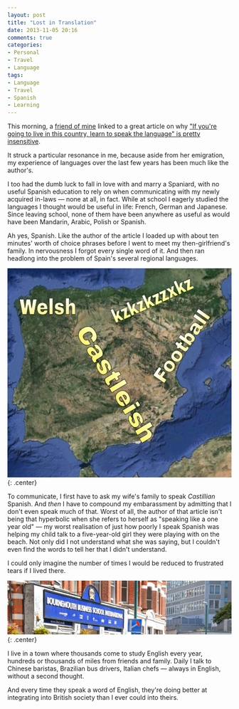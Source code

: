```yaml
---
layout: post
title: "Lost in Translation"
date: 2013-11-05 20:16
comments: true
categories: 
- Personal
- Travel
- Language
tags:
- Language
- Travel
- Spanish
- Learning
---
```


This morning, a [friend of mine](https://twitter.com/unsteadyfooting) linked to a great article on why ["If you're going to live in this country, learn to speak the language" is pretty insensitive](https://medium.com/dear-blank/3e5376c348c3).

It struck a particular resonance in me, because aside from her emigration, my experience of languages over the last few years has been much like the author's.

I too had the dumb luck to fall in love with and marry a Spaniard, with no useful Spanish education to rely on when communicating with my newly acquired in-laws &mdash; none at all, in fact. While at school I eagerly studied the languages I thought would be useful in life: French, German and Japanese. Since leaving school, none of them have been anywhere as useful as would have been Mandarin, Arabic, Polish or Spanish.

Ah yes, Spanish. Like the author of the article I loaded up with about ten minutes' worth of choice phrases before I went to meet my then-girlfriend's family. In nervousness I forgot every single word of it. And then ran headlong into the problem of Spain's several regional languages.

![The Languages of Spain](/blog/2013/11/languagesofspain.jpg){: .center}

To communicate, I first have to ask my wife's family to speak *Castillian* Spanish. And *then* I have to compound my embarassment by admitting that I don't even speak much of that. Worst of all, the author of that article isn't being that hyperbolic when she refers to herself as "speaking like a one year old" &mdash; my worst realisation of just how poorly I speak Spanish was helping my child talk to a five-year-old girl they were playing with on the beach. Not only did I not understand what she was saying, but I couldn't even find the words to tell her that I didn't understand.

I could only imagine the number of times I would be reduced to frustrated tears if I lived there.

![A Language College in Bournemouth](/blog/2013/11/bournemouth-lang.jpg){: .center}

I live in a town where thousands come to study English every year, hundreds or thousands of miles from friends and family. Daily I talk to Chinese baristas, Brazilian bus drivers, Italian chefs &mdash; always in English, without a second thought.

And every time they speak a word of English, they're doing better at integrating into British society than I ever could into theirs.